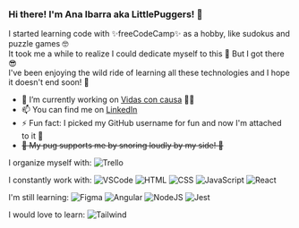 ### Hi there! I'm Ana Ibarra aka LittlePuggers! 👋

I started learning code with ✨freeCodeCamp✨ as a hobby, like sudokus and puzzle games 🤓  
It took me a while to realize I could dedicate myself to this 🤪 But I got there 😎  
I've been enjoying the wild ride of learning all these technologies and I hope it doesn't end soon! 🤩  
  
  
- 🔭 I’m currently working on [Vidas con causa](https://github.com/LittlePuggers/vidas-con-causa-medic) 🐶💕
- 📫 You can find me on [LinkedIn](https://www.linkedin.com/in/anaibarram/)
- ⚡ Fun fact: I picked my GitHub username for fun and now I'm attached to it 🙈
- ~~🐶 My pug supports me by snoring loudly by my side! 🤍~~
  
  
I organize myself with:
![Trello](https://img.shields.io/badge/Trello-0052CC?style=for-the-badge&logo=trello&logoColor=white)

I constantly work with:
![VSCode](https://img.shields.io/badge/VSCode-0078D4?style=for-the-badge&logo=visual%20studio%20code&logoColor=white)
![HTML](https://img.shields.io/badge/HTML5-E34F26?style=for-the-badge&logo=html5&logoColor=white)
![CSS](https://img.shields.io/badge/CSS3-1572B6?style=for-the-badge&logo=css3&logoColor=white)
![JavaScript](https://img.shields.io/badge/JavaScript-323330?style=for-the-badge&logo=javascript&logoColor=F7DF1E)
![React](https://img.shields.io/badge/React-20232A?style=for-the-badge&logo=react&logoColor=61DAFB)

I'm still learning:
![Figma](https://img.shields.io/badge/Figma-F24E1E?style=for-the-badge&logo=figma&logoColor=white)
![Angular](https://img.shields.io/badge/Angular-DD0031?style=for-the-badge&logo=angular&logoColor=white)
![NodeJS](https://img.shields.io/badge/Node.js-339933?style=for-the-badge&logo=nodedotjs&logoColor=white)
![Jest](https://img.shields.io/badge/Jest-C21325?style=for-the-badge&logo=jest&logoColor=white)

I would love to learn:
![Tailwind](https://img.shields.io/badge/Tailwind_CSS-38B2AC?style=for-the-badge&logo=tailwind-css&logoColor=white)
